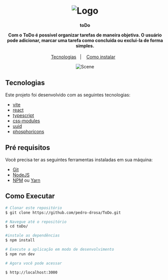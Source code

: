 <h1 align="center">
    <img alt="Logo" src="https://res.cloudinary.com/pedro-drosa/image/upload/v1670854796/Ignite/todo-list-logo_gqnm9k.svg" />
    <br>
</h1>

<h4 align="center">
  <p>toDo</p>
  <p>Com o ToDo é possível organizar tarefas de maneira objetiva. O usuário pode adicionar, marcar uma tarefa como concluída ou exclui-la de forma simples.</p>
</h4>

<p align="center">
  <a href="#rocket-tecnologias">Tecnologias</a>&nbsp;&nbsp;&nbsp;|&nbsp;&nbsp;&nbsp;
  <a href="#information_source-como-instalar">Como instalar</a>&nbsp;&nbsp;&nbsp;
</p>

<p align="center">
  <img alt="Scene" src="https://res.cloudinary.com/pedro-drosa/image/upload/v1670854730/Ignite/ignite-todo-list-cover_cdigcf.png">
</p>

## Tecnologias

Este projeto foi desenvolvido com as seguintes tecnologias:

- [vite](https://vitejs.dev/)
- [react](https://pt-br.reactjs.org/)
- [typescript](https://www.typescriptlang.org/)
- [css-modules](https://github.com/css-modules/css-modules/)
- [uuid](https://github.com/uuidjs/uuid/)
- [phosphoricons](https://phosphoricons.com/?ref=oliur)

## Pré requisitos

Você precisa ter as seguintes ferramentas instaladas em sua máquina:

- [Git](https://git-scm.com)
- [NodeJS](https://nodejs.org)
- [NPM](https://www.npmjs.com/) ou [Yarn](https://classic.yarnpkg.com/en/)

## Como Executar

```bash
# Clonar este repositório
$ git clone https://github.com/pedro-drosa/ToDo.git

# Navegue até o repositório
$ cd toDo/

#instale as dependências
$ npm install

# Execute a aplicação em modo de desenvolvimento
$ npm run dev

# Agora você pode acessar

$ http://localhost:3000
```
